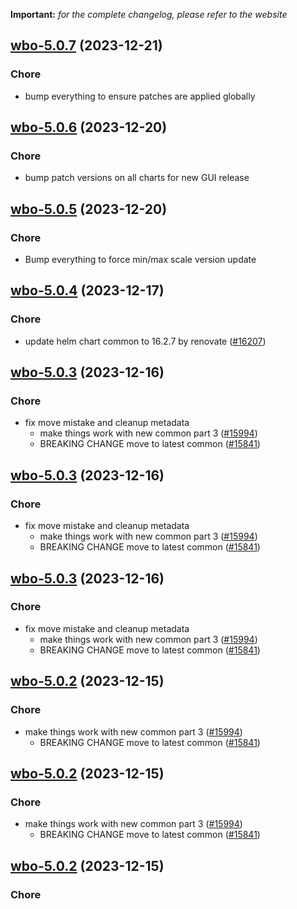 **Important:**
*for the complete changelog, please refer to the website*




## [wbo-5.0.7](https://github.com/truecharts/charts/compare/wbo-5.0.6...wbo-5.0.7) (2023-12-21)

### Chore

- bump everything to ensure patches are applied globally
  
  


## [wbo-5.0.6](https://github.com/truecharts/charts/compare/wbo-5.0.5...wbo-5.0.6) (2023-12-20)

### Chore

- bump patch versions on all charts for new GUI release
  
  


## [wbo-5.0.5](https://github.com/truecharts/charts/compare/wbo-5.0.4...wbo-5.0.5) (2023-12-20)

### Chore

- Bump everything to force min/max scale version update
  
  


## [wbo-5.0.4](https://github.com/truecharts/charts/compare/wbo-5.0.3...wbo-5.0.4) (2023-12-17)

### Chore

- update helm chart common to 16.2.7 by renovate ([#16207](https://github.com/truecharts/charts/issues/16207))
  
  


## [wbo-5.0.3](https://github.com/truecharts/charts/compare/wbo-4.0.3...wbo-5.0.3) (2023-12-16)

### Chore

- fix move mistake and cleanup metadata
  - make things work with new common part 3 ([#15994](https://github.com/truecharts/charts/issues/15994))
  - BREAKING CHANGE move to latest common ([#15841](https://github.com/truecharts/charts/issues/15841))
  
  


## [wbo-5.0.3](https://github.com/truecharts/charts/compare/wbo-4.0.3...wbo-5.0.3) (2023-12-16)

### Chore

- fix move mistake and cleanup metadata
  - make things work with new common part 3 ([#15994](https://github.com/truecharts/charts/issues/15994))
  - BREAKING CHANGE move to latest common ([#15841](https://github.com/truecharts/charts/issues/15841))
  
  


## [wbo-5.0.3](https://github.com/truecharts/charts/compare/wbo-4.0.3...wbo-5.0.3) (2023-12-16)

### Chore

- fix move mistake and cleanup metadata
  - make things work with new common part 3 ([#15994](https://github.com/truecharts/charts/issues/15994))
  - BREAKING CHANGE move to latest common ([#15841](https://github.com/truecharts/charts/issues/15841))
  
  


## [wbo-5.0.2](https://github.com/truecharts/charts/compare/wbo-4.0.3...wbo-5.0.2) (2023-12-15)

### Chore

- make things work with new common part 3 ([#15994](https://github.com/truecharts/charts/issues/15994))
  - BREAKING CHANGE move to latest common ([#15841](https://github.com/truecharts/charts/issues/15841))
  
  


## [wbo-5.0.2](https://github.com/truecharts/charts/compare/wbo-4.0.3...wbo-5.0.2) (2023-12-15)

### Chore

- make things work with new common part 3 ([#15994](https://github.com/truecharts/charts/issues/15994))
  - BREAKING CHANGE move to latest common ([#15841](https://github.com/truecharts/charts/issues/15841))
  
  


## [wbo-5.0.2](https://github.com/truecharts/charts/compare/wbo-4.0.3...wbo-5.0.2) (2023-12-15)

### Chore

